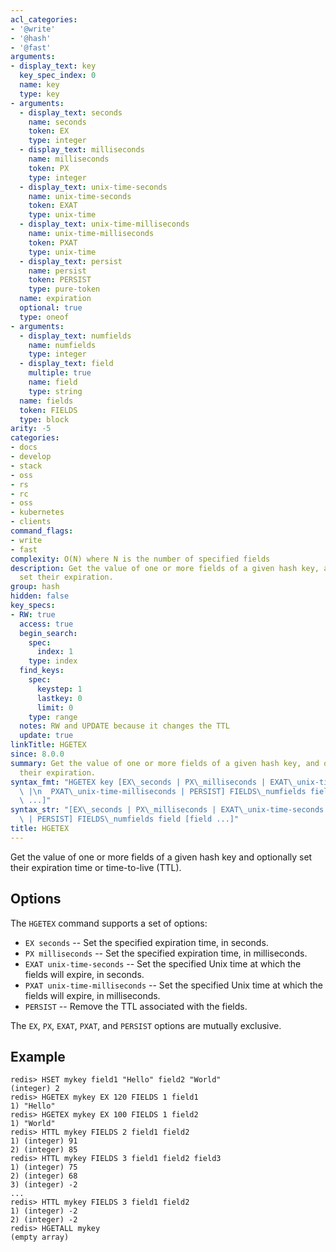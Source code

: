 ```yaml
---
acl_categories:
- '@write'
- '@hash'
- '@fast'
arguments:
- display_text: key
  key_spec_index: 0
  name: key
  type: key
- arguments:
  - display_text: seconds
    name: seconds
    token: EX
    type: integer
  - display_text: milliseconds
    name: milliseconds
    token: PX
    type: integer
  - display_text: unix-time-seconds
    name: unix-time-seconds
    token: EXAT
    type: unix-time
  - display_text: unix-time-milliseconds
    name: unix-time-milliseconds
    token: PXAT
    type: unix-time
  - display_text: persist
    name: persist
    token: PERSIST
    type: pure-token
  name: expiration
  optional: true
  type: oneof
- arguments:
  - display_text: numfields
    name: numfields
    type: integer
  - display_text: field
    multiple: true
    name: field
    type: string
  name: fields
  token: FIELDS
  type: block
arity: -5
categories:
- docs
- develop
- stack
- oss
- rs
- rc
- oss
- kubernetes
- clients
command_flags:
- write
- fast
complexity: O(N) where N is the number of specified fields
description: Get the value of one or more fields of a given hash key, and optionally
  set their expiration.
group: hash
hidden: false
key_specs:
- RW: true
  access: true
  begin_search:
    spec:
      index: 1
    type: index
  find_keys:
    spec:
      keystep: 1
      lastkey: 0
      limit: 0
    type: range
  notes: RW and UPDATE because it changes the TTL
  update: true
linkTitle: HGETEX
since: 8.0.0
summary: Get the value of one or more fields of a given hash key, and optionally set
  their expiration.
syntax_fmt: "HGETEX key [EX\_seconds | PX\_milliseconds | EXAT\_unix-time-seconds\
  \ |\n  PXAT\_unix-time-milliseconds | PERSIST] FIELDS\_numfields field\n  [field\
  \ ...]"
syntax_str: "[EX\_seconds | PX\_milliseconds | EXAT\_unix-time-seconds | PXAT\_unix-time-milliseconds\
  \ | PERSIST] FIELDS\_numfields field [field ...]"
title: HGETEX
---
```

Get the value of one or more fields of a given hash key and optionally set their expiration time or time-to-live (TTL).

## Options

The `HGETEX` command supports a set of options:

* `EX seconds` -- Set the specified expiration time, in seconds.
* `PX milliseconds` -- Set the specified expiration time, in milliseconds.
* `EXAT unix-time-seconds` -- Set the specified Unix time at which the fields will expire, in seconds.
* `PXAT unix-time-milliseconds` -- Set the specified Unix time at which the fields will expire, in milliseconds.
* `PERSIST` -- Remove the TTL associated with the fields.

The `EX`, `PX`, `EXAT`, `PXAT`, and `PERSIST` options are mutually exclusive.

## Example

```
redis> HSET mykey field1 "Hello" field2 "World"
(integer) 2
redis> HGETEX mykey EX 120 FIELDS 1 field1
1) "Hello"
redis> HGETEX mykey EX 100 FIELDS 1 field2
1) "World"
redis> HTTL mykey FIELDS 2 field1 field2
1) (integer) 91
2) (integer) 85
redis> HTTL mykey FIELDS 3 field1 field2 field3 
1) (integer) 75
2) (integer) 68
3) (integer) -2
...
redis> HTTL mykey FIELDS 3 field1 field2 
1) (integer) -2
2) (integer) -2
redis> HGETALL mykey
(empty array)
```
